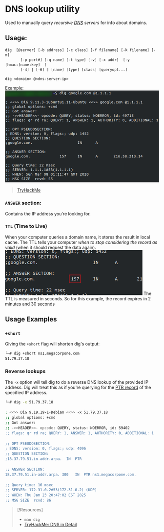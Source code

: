 
# DNS lookup utility
Used to manually query *recursive [DNS](/networking/DNS/DNS.md) servers* for info about domains.
## Usage: 
```
dig  [@server] [-b address] [-c class] [-f filename] [-k filename] [-m]
       [-p port#] [-q name] [-t type] [-v] [-x addr]  [-y  [hmac:]name:key]  [
       [-4] | [-6] ] [name] [type] [class] [queryopt...]
```  
```
dig <domain> @<dns-server-ip>
```
Example:
![](/CLI-tools/CLI-tools-pics/dig-1.png) 
> [TryHackMe](https://tryhackme.com/room/dnsindetail)
### `ANSWER` section: 
Contains the IP address you're looking for.
### `TTL` (Time to Live)
When your computer queries a domain name, it stores the result in local cache. The TTL tells your computer *when to stop considering the record as valid* (when it should request the data again).
![](/CLI-tools/CLI-tools-pics/dig-2.png)
The TTL is measured in seconds. So for this example, the record expires in 2 minutes and 30 seconds
## Usage Examples
### `+short`
Giving the `+short` flag will shorten dig's output:
```bash
└─# dig +short ns1.megacorpone.com
51.79.37.18
```
### Reverse lookups
The `-x` option will tell dig to do a reverse DNS lookup of the provided IP address. Dig will treat this as if you're querying for the [PTR record](../networking/DNS/PTR-record.md) of the specified IP address.
```bash
└─# dig -x 51.79.37.18

; <<>> DiG 9.19.19-1-Debian <<>> -x 51.79.37.18
;; global options: +cmd
;; Got answer:
;; ->>HEADER<<- opcode: QUERY, status: NOERROR, id: 59402
;; flags: qr rd ra; QUERY: 1, ANSWER: 1, AUTHORITY: 0, ADDITIONAL: 1

;; OPT PSEUDOSECTION:
; EDNS: version: 0, flags:; udp: 4096
;; QUESTION SECTION:
;18.37.79.51.in-addr.arpa.	IN	PTR

;; ANSWER SECTION:
18.37.79.51.in-addr.arpa. 300	IN	PTR	ns1.megacorpone.com.

;; Query time: 16 msec
;; SERVER: 172.31.0.2#53(172.31.0.2) (UDP)
;; WHEN: Thu Jan 23 20:47:02 EST 2025
;; MSG SIZE  rcvd: 86
```

> [!Resources]
> - `man dig`
> - [TryHackMe: DNS in Detail](https://tryhackme.com/room/dnsindetail)

